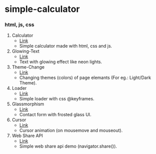 # simple-calculator
### html, js, css
1. Calculator 
   * [Link](https://conrad93.github.io/simple-calculator/calculator.html)
   * Simple calculator made with html, css and js.
2. Glowing-Text
   * [Link](https://conrad93.github.io/simple-calculator/glowing-text.html)
   * Text with glowing effect like neon lights.
3. Theme-Change
   * [Link](https://conrad93.github.io/simple-calculator/theme-change.html)
   * Changing themes (colors) of page elemants (For eg.: Light/Dark Theme).
4. Loader
   * [Link](https://conrad93.github.io/simple-calculator/loader.html)
   * Simple loader with css @keyframes.
5. Glassmorphism
   * [Link](https://conrad93.github.io/simple-calculator/glassmorphism.html)
   * Contact form with frosted glass UI.
6. Cursor
   * [Link](https://conrad93.github.io/simple-calculator/cursor.html)
   * Cursor animation (on mousemove and mouseout).
7. Web Share API
   * [Link](https://conrad93.github.io/simple-calculator/webShareAPI.html)
   * Simple web share api demo (navigator.share()).

